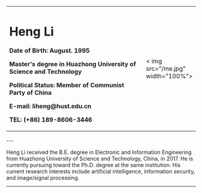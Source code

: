 <div>
<table border="0">
  <tr>
    <td width="75%">
      <h1>Heng Li</h1>
      <p><b>Date of Birth: August. 1995</b></p >
      <p><b>Master's degree in Huazhong University of Science and Technology</b></p >
      <p><b>Political Status: Member of Communist Party of China</b></p >
      <p><b>E-mail: liheng@hust.edu.cn</b></p >
      <p><b>TEL: (+86) 189-8606-3446</b></p >
    </td>
    <td width="25%">
      < img src="/me.jpg" width="100%">
    </td>
  </tr>
</table>
</div>
---

Heng Li received the B.E. degree in Electronic and Information Engineering from Huazhong University of Science and Technology, China, in 2017. He is currently pursuing toward the Ph.D. degree at the same institution. His current research interests include artificial intelligence, information security, and image/signal processing.

---
